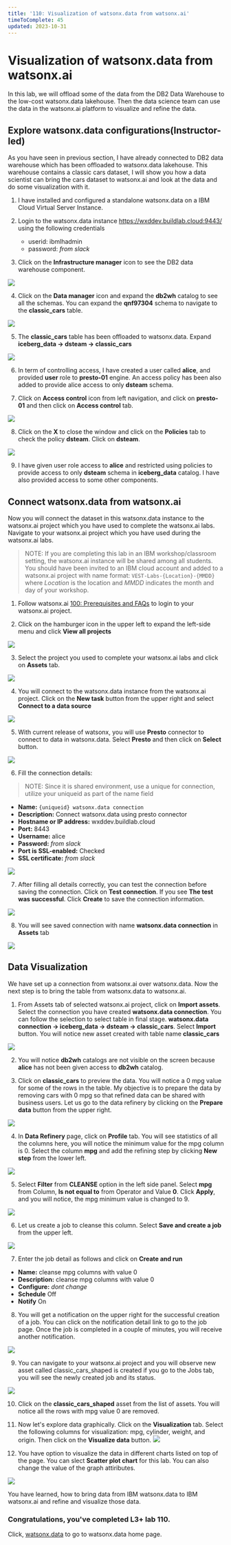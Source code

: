 ```yaml
---
title: '110: Visualization of watsonx.data from watsonx.ai'
timeToComplete: 45
updated: 2023-10-31
---
```

# Visualization of watsonx.data from watsonx.ai

In this lab, we will offload some of the data from the DB2 Data Warehouse to the low-cost watsonx.data lakehouse. Then the data science team can use the data in the watsonx.ai platform to visualize and refine the data.  

## Explore watsonx.data configurations(Instructor-led)

As you have seen in previous section, I have already connected to DB2 data warehouse which has been offloaded to watsonx.data lakehouse. This warehouse contains a classic cars dataset, I will show you how a data scientist can bring the cars dataset to watsonx.ai and look at the data and do some visualization with it. 

1. I have installed and configured a standalone watsonx.data on a IBM Cloud Virtual Server Instance.

2. Login to the watsonx.data instance https://wxddev.buildlab.cloud:9443/ using the following credentials

    - userid:   ibmlhadmin
    - password: *from slack*


3. Click on the **Infrastructure manager** icon to see the DB2 data warehouse component.

  ![](./images/110/infra-mgr.png)

4. Click on the **Data manager** icon and expand the **db2wh** catalog to see all the schemas. You can expand the **qnf97304** schema to navigate to the **classic_cars** table.

  ![](./images/110/data-mgr.png)

5. The **classic_cars** table has been offloaded to watsonx.data. Expand **iceberg_data -> dsteam -> classic_cars**
 
  ![](./images/110/data-mgr-iceberg.png)

6. In term of controlling access, I have created a user called **alice**, and provided **user** role to **presto-01** engine. An access policy has been also added to provide alice access to only **dsteam** schema. 

7. Click on **Access control** icon from left navigation, and click on **presto-01** and then click on **Access control** tab. 

  ![](./images/110/access-ctrl.png)

8. Click on the **X** to close the window and click on the **Policies** tab to check the policy **dsteam**. Click on **dsteam**. 

  ![](./images/110/access-ctrl-policies.png)

9. I have given user role access to **alice** and restricted using policies to provide access to only **dsteam** schema in **iceberg_data** catalog. I have also provided access to some other components. 

## Connect watsonx.data from watsonx.ai

Now you will connect the dataset in this watsonx.data instance to the watsonx.ai project which you have used to complete the watsonx.ai labs. Navigate to your watsonx.ai project which you have used during the watsonx.ai labs. 

> NOTE: If you are completing this lab in an IBM workshop/classroom setting, the watsonx.ai instance will be shared among all students. You should have been invited to an IBM cloud account and added to a watsonx.ai project with name format: `VEST-Labs-{Location}-{MMDD}` where _Location_ is the location and _MMDD_ indicates the month and day of your workshop.

1. Follow watsonx.ai [100: Prerequisites and FAQs](/watsonx/watsonxai/100) to login to your watsonx.ai project.

2. Click on the hamburger icon in the upper left to expand the left-side menu and click **View all projects**

  ![](./images/110/wx.ai.png)

3. Select the project you used to complete your watsonx.ai labs and click on **Assets** tab.

  ![](./images/110/wx.ai.project.assets.png)

4. You will connect to the watsonx.data instance from the watsonx.ai project. Click on the **New task** button from the upper right and select **Connect to a data source**


  ![](./images/110/wx.ai.connect.png)

5. With current release of watsonx, you will use **Presto** connector to connect to data in watsonx.data. Select **Presto** and then click on **Select** button.

  ![](./images/110/wx.ai.connect.presto.png)

6. Fill the connection details:

> NOTE: Since it is shared environment, use a unique for connection, utilize your uniqueid as part of the name field

   - **Name:**                    `{uniqueid} watsonx.data connection`
   - **Description:**             Connect watsonx.data using presto connector
   - **Hostname or IP address:**  wxddev.buildlab.cloud
   - **Port:**                    8443
   - **Username:**                alice
   - **Password:**                *from slack*
   - **Port is SSL-enabled:**     Checked
   - **SSL certificate:**         *from slack*

  ![](./images/110/wx.ai.connect.presto-detail.png)

7. After filling all details correctly, you can test the connection before saving the connection. Click on **Test connection**. If you see **The test was successful**. Click **Create** to save the connection information.

  ![](./images/110/wx.ai.connect.presto-test.png)

8. You will see saved connection with name **watsonx.data connection** in **Assets** tab

  ![](./images/110/wx.ai.connect.presto-save.png)


## Data Visualization

We have set up a connection from watsonx.ai over watsonx.data. Now the next step is to bring the table from watsonx.data to watsonx.ai.

1. From Assets tab of selected watsonx.ai project, click on **Import assets**. Select the connection you have created **watsonx.data connection**. You can follow the selection to select table in final stage. **watsonx.data connection -> iceberg_data -> dsteam -> classic_cars**. Select **Import** button. You will notice new asset created with table name **classic_cars**

  ![](./images/110/import-asset.png)

2. You will notice **db2wh** catalogs are not visible on the screen because **alice** has not been given access to **db2wh** catalog.

3. Click on **classic_cars** to preview the data. You will notice a 0 mpg value for some of the rows in the table. My objective is to prepare the data by removing cars with 0 mpg so that refined data can be shared with business users. Let us go to the data refinery by clicking on the **Prepare data** button from the upper right.

  ![](./images/110/import-asset-preview.png)

4. In **Data Refinery** page, click on **Profile** tab. You will see statistics of all the columns here, you will notice the minimum value for the mpg column is 0. Select the column **mpg** and add the refining step by clicking **New step** from the lower left.

  ![](./images/110/import-asset-data-refinery.png)

5. Select **Filter** from **CLEANSE** option in the left side panel. Select **mpg** from Column, **Is not equal to** from Operator and Value **0**. Click **Apply**, and you will notice, the mpg minimum value is changed to 9.

  ![](./images/110/import-asset-data-refinery-filter.png)

6. Let us create a job to cleanse this column. Select **Save and create a job** from the upper left. 


  ![](./images/110/import-asset-data-refinery-job.png)

7. Enter the job detail as follows and click on **Create and run**

  - **Name:**         cleanse mpg columns with value 0
  - **Description:**  cleanse mpg columns with value 0
  - **Configure:**    *dont change*
  - **Schedule**      Off
  - **Notify**        On

8. You will get a notification on the upper right for the successful creation of a job. You can click on the notification detail link to go to the job page. Once the job is completed in a couple of minutes, you will receive another notification.

  ![](./images/110/import-asset-data-refinery-job-complete.png)

9. You can navigate to your watsonx.ai project and you will observe new asset called classic_cars_shaped is created if you go to the Jobs tab, you will see the newly created job and its status.

  ![](./images/110/imported-data.png) 

10. Click on the **classic_cars_shaped** asset from the list of assets. You will notice all the rows with mpg value 0 are removed. 

11. Now let's explore data graphically. Click on the **Visualization** tab. Select the following columns for visualization: mpg, cylinder, weight, and origin. Then click on the **Visualize data** button.
  ![](./images/110/visualization-columns.png) 

12. You have option to visualize the data in different charts listed on top of the page. You can slect **Scatter plot chart** for this lab. You can also change the value of the graph attiributes. 

  ![](./images/110/visualization-report.png) 

You have learned, how to bring data from IBM watsonx.data to IBM watsonx.ai and refine and visualize those data. 

### Congratulations, you've completed L3+ lab 110.
Click, [watsonx.data](/watsonx/watsonxdata) to go to watsonx.data home page.
